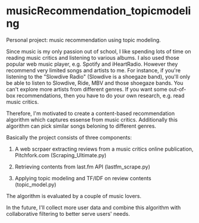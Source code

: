 # musicRecommendation_topicmodeling
Personal project: music recommendation using topic modeling.

Since music is my only passion out of school, I like spending lots of time on reading music critics and listening to various albums. I also used those popular web music player, e.g. Spotify and iHeartRadio. However they recommend very limited songs and artists to me. For instance, if you're listening to the "Slowdive Radio" (Slowdive is a shoegaze band), you'll only be able to listen to Slowdive, Ride, MBV and those shoegaze bands. You can't explore more artists from different genres. If you want some out-of-box recommendations, then you have to do your own research, e.g. read music critics. 

Therefore, I'm motivated to create a content-based recommendation algorithm which captures essense from music critics. Additionally this algorithm can pick similar songs beloning to different genres.

Basically the project consists of three components: 

1. A web scrpaer extracting reviews from a music critics online publication, Pitchfork.com (Scraping_Ultimate.py)

2. Retrieving contents from last.fm API (lastfm_scrape.py)

3. Applying topic modeling and TF/IDF on review contents (topic_model.py)

The algorithm is evaluated by a couple of music lovers. 

In the future, I'll collect more user data and combine this algorithm with collaborative filtering to better serve users' needs.

